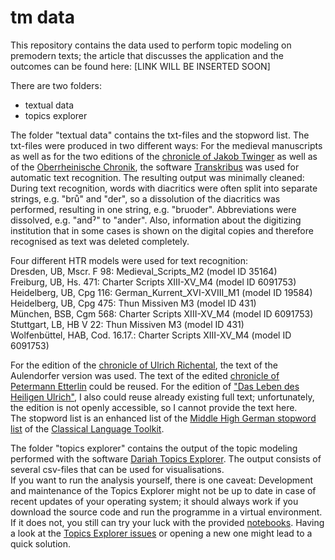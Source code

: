 # tm data

This repository contains the data used to perform topic modeling on premodern texts; the article that discusses the application and the outcomes can be found here: [LINK WILL BE INSERTED SOON]

There are two folders:
* textual data
* topics explorer 

The folder "textual data" contains the txt-files and the stopword list. 
The txt-files were produced in two different ways: 
For the medieval manuscripts as well as for the two editions of the [chronicle of Jakob Twinger](https://de.wikisource.org/wiki/Die_Chroniken_der_deutschen_St%C3%A4dte#Die_Chroniken_der_oberrheinischen_St%C3%A4dte._Stra%C3%9Fburg) as well as of the [Oberrheinische Chronik](http://dl.ub.uni-freiburg.de/diglit/grieshaber1850a/0017/image?sid=f39b41f27183a69038021538897f5344#current_page), the software [Transkribus](https://readcoop.eu/transkribus/?sc=Transkribus) was used for automatic text recognition. The resulting output was minimally cleaned: During text recognition, words with diacritics were often split into separate strings, e.g. "brů" and "der", so a dissolution of the diacritics was performed, resulting in one string, e.g. "bruoder". Abbreviations were dissolved, e.g. "andˀ" to "ander". Also, information about the digitizing institution that in some cases is shown on the digital copies and therefore recognised as text was deleted completely.  
  
Four different HTR models were used for text recognition:  
Dresden, UB, Mscr. F 98: Medieval_Scripts_M2 (model ID 35164)  
Freiburg, UB, Hs. 471: Charter Scripts XIII-XV_M4 (model ID 6091753)  
Heidelberg, UB, Cpg 116: German_Kurrent_XVI-XVIII_M1 (model ID 19584)  
Heidelberg, UB, Cpg 475: Thun Missiven M3 (model ID 431)  
München, BSB, Cgm 568: Charter Scripts XIII-XV_M4 (model ID 6091753)  
Stuttgart, LB, HB V 22: Thun Missiven M3 (model ID 431)  
Wolfenbüttel, HAB, Cod. 16.17.: Charter Scripts XIII-XV_M4 (model ID 6091753)  
  
For the edition of the [chronicle of Ulrich Richental](https://edition.mgh.de/001/html/edition.html), the text of the Aulendorfer version was used. The text of the edited [chronicle of Petermann Etterlin](https://www.e-helvetica.nb.admin.ch/view/nbdig-59267!urn%3Anbn%3Ach%3Anbdig-59267%3Anbdig-59267_11.pdf?q=&v=all&urn=nbdig-59267&waybackMode=page&start=0&rows=20&sort=score%20desc%2C%20ehs_urn_id%20asc) could be reused. For the edition of ["Das Leben des Heiligen Ulrich"](https://doi.org/10.1515/9783110816815), I also could reuse already existing full text; unfortunately, the edition is not openly accessible, so I cannot provide the text here.  
The stopword list is an enhanced list of the [Middle High German stopword list](https://docs.cltk.org/en/latest/languages.html#middle-high-german) of the [Classical Language Toolkit](http://cltk.org/).

The folder "topics explorer" contains the output of the topic modeling performed with the software [Dariah Topics Explorer](https://dariah-de.github.io/TopicsExplorer/). The output consists of several csv-files that can be used for visualisations.  
If you want to run the analysis yourself, there is one caveat: Development and maintenance of the Topics Explorer might not be up to date in case of recent updates of your operating system; it should always work if you download the source code and run the programme in a virtual environment. If it does not, you still can try your luck with the provided [notebooks](https://github.com/DARIAH-DE/Topics/tree/master/notebooks). Having a look at the [Topics Explorer issues](https://github.com/DARIAH-DE/TopicsExplorer/issues) or opening a new one might lead to a quick solution.
